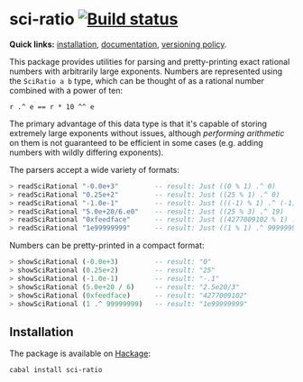 sci-ratio [![Build status][ci]][ca]
=================================

**Quick links:** [installation](#installation), [documentation][doc],
[versioning policy][pvp].

This package provides utilities for parsing and pretty-printing exact rational
numbers with arbitrarily large exponents.  Numbers are represented using the
`SciRatio a b` type, which can be thought of as a rational number combined
with a power of ten:

```
r .^ e == r * 10 ^^ e
```

The primary advantage of this data type is that it's capable of storing
extremely large exponents without issues, although *performing arithmetic* on
them is not guaranteed to be efficient in some cases (e.g. adding numbers with
wildly differing exponents).

The parsers accept a wide variety of formats:

```hs
> readSciRational "-0.0e+3"         -- result: Just ((0 % 1) .^ 0)
> readSciRational "0.25e+2"         -- result: Just ((25 % 1) .^ 0)
> readSciRational "-1.0e-1"         -- result: Just (((-1) % 1) .^ (-1))
> readSciRational "5.0e+20/6.e0"    -- result: Just ((25 % 3) .^ 19)
> readSciRational "0xfeedface"      -- result: Just ((4277009102 % 1) .^ 0)
> readSciRational "1e99999999"      -- result: Just ((1 % 1) .^ 99999999)
```

Numbers can be pretty-printed in a compact format:

```hs
> showSciRational (-0.0e+3)         -- result: "0"
> showSciRational (0.25e+2)         -- result: "25"
> showSciRational (-1.0e-1)         -- result: "-.1"
> showSciRational (5.0e+20 / 6)     -- result: "2.5e20/3"
> showSciRational (0xfeedface)      -- result: "4277009102"
> showSciRational (1 .^ 99999999)   -- result: "1e99999999"
```

Installation
------------

The package is available on [Hackage][doc]:

```sh
cabal install sci-ratio
```

[ca]:  https://github.com/Rufflewind/sci-ratio/actions/workflows/build.yml
[ci]:  https://github.com/Rufflewind/sci-ratio/actions/workflows/build.yml/badge.svg
[doc]: https://hackage.haskell.org/package/sci-ratio
[pvp]: https://gist.github.com/Rufflewind/03f4e03f7cfa52b8f07d
